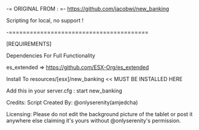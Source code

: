 -= ORIGINAL FROM : =-
https://github.com/jacobwi/new_banking

Scripting for local, no support !

-========================================


[REQUIREMENTS]

Dependencies For Full Functionality

es_extended => https://github.com/ESX-Org/es_extended



Install To resources/[esx]/new_banking << MUST BE INSTALLED HERE


Add this in your server.cfg :
start new_banking

Credits: Script Created By: @onlyserenity(amjedcha)

Licensing: Please do not edit the background picture of the tablet or post it anywhere else claiming it's yours without @onlyserenity's permission.

